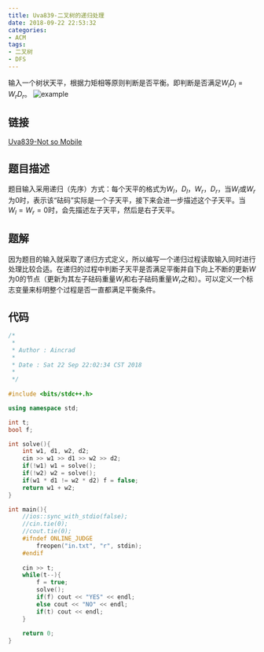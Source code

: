 ```yaml
---
title: Uva839-二叉树的递归处理
date: 2018-09-22 22:53:32
categories:
- ACM
tags:
- 二叉树
- DFS
---
```

输入一个树状天平，根据力矩相等原则判断是否平衡。即判断是否满足$W_lD_l=W_rD_r$。
![example](/tree.png)
<!--more-->
## 链接
[Uva839-Not so Mobile](https://vjudge.net/problem/UVA-839)
## 题目描述
题目输入采用递归（先序）方式：每个天平的格式为$W_l$，$D_l$，$W_r$，$D_r$，当$W_l$或$W_r$为$0$时，表示该“砝码”实际是一个子天平，接下来会进一步描述这个子天平。当$W_l=W_r=0$时，会先描述左子天平，然后是右子天平。
## 题解
因为题目的输入就采取了递归方式定义，所以编写一个递归过程读取输入同时进行处理比较合适。在递归的过程中判断子天平是否满足平衡并自下向上不断的更新$W$为$0$的节点（更新为其左子砝码重量$W_l$和右子砝码重量$W_r$之和）。可以定义一个标志变量来标明整个过程是否一直都满足平衡条件。
## 代码
```C++
/*
 *
 * Author : Aincrad
 *
 * Date : Sat 22 Sep 22:02:34 CST 2018
 *
 */
 
#include <bits/stdc++.h>

using namespace std;

int t;
bool f;

int solve(){
    int w1, d1, w2, d2;
    cin >> w1 >> d1 >> w2 >> d2;
    if(!w1) w1 = solve();
    if(!w2) w2 = solve();
    if(w1 * d1 != w2 * d2) f = false;
    return w1 + w2;
}

int main(){
    //ios::sync_with_stdio(false);
    //cin.tie(0);
    //cout.tie(0);
    #ifndef ONLINE_JUDGE
        freopen("in.txt", "r", stdin);
    #endif
    
    cin >> t;
    while(t--){
        f = true;
        solve();
        if(f) cout << "YES" << endl;
        else cout << "NO" << endl;
        if(t) cout << endl;
    }
    
    return 0;
}
```